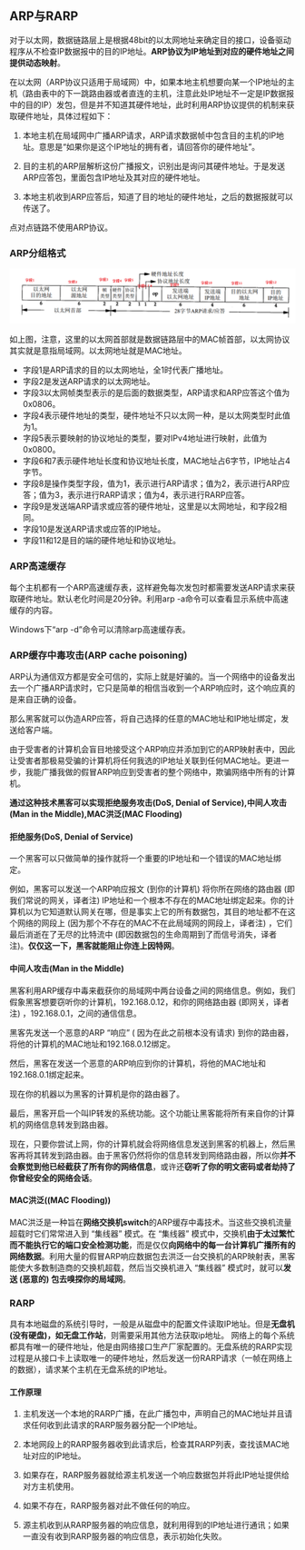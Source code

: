 ## ARP与RARP
对于以太网，数据链路层上是根据48bit的以太网地址来确定目的接口，设备驱动程序从不检查IP数据报中的目的IP地址。**ARP协议为IP地址到对应的硬件地址之间提供动态映射**。

在以太网（ARP协议只适用于局域网）中，如果本地主机想要向某一个IP地址的主机（路由表中的下一跳路由器或者直连的主机，注意此处IP地址不一定是IP数据报中的目的IP）发包，但是并不知道其硬件地址，此时利用ARP协议提供的机制来获取硬件地址，具体过程如下：

1. 本地主机在局域网中广播ARP请求，ARP请求数据帧中包含目的主机的IP地址。意思是“如果你是这个IP地址的拥有者，请回答你的硬件地址”。

2. 目的主机的ARP层解析这份广播报文，识别出是询问其硬件地址。于是发送ARP应答包，里面包含IP地址及其对应的硬件地址。

3. 本地主机收到ARP应答后，知道了目的地址的硬件地址，之后的数据报就可以传送了。

点对点链路不使用ARP协议。

### ARP分组格式

![](image/arp0.png)


如上图，注意，这里的以太网首部就是数据链路层中的MAC帧首部，以太网协议其实就是意指局域网。以太网地址就是MAC地址。

 - 字段1是ARP请求的目的以太网地址，全1时代表广播地址。
 - 字段2是发送ARP请求的以太网地址。
 - 字段3以太网帧类型表示的是后面的数据类型，ARP请求和ARP应答这个值为0x0806。
 - 字段4表示硬件地址的类型，硬件地址不只以太网一种，是以太网类型时此值为1。
 - 字段5表示要映射的协议地址的类型，要对IPv4地址进行映射，此值为0x0800。
 - 字段6和7表示硬件地址长度和协议地址长度，MAC地址占6字节，IP地址占4字节。
 - 字段8是操作类型字段，值为1，表示进行ARP请求；值为2，表示进行ARP应答；值为3，表示进行RARP请求；值为4，表示进行RARP应答。
 - 字段9是发送端ARP请求或应答的硬件地址，这里是以太网地址，和字段2相同。
 - 字段10是发送ARP请求或应答的IP地址。
 - 字段11和12是目的端的硬件地址和协议地址。

### ARP高速缓存
每个主机都有一个ARP高速缓存表，这样避免每次发包时都需要发送ARP请求来获取硬件地址。默认老化时间是20分钟。利用arp -a命令可以查看显示系统中高速缓存的内容。

Windows下“arp -d”命令可以清除arp高速缓存表。

### ARP缓存中毒攻击(ARP cache poisoning)
ARP认为通信双方都是安全可信的，实际上就是好骗的。当一个网络中的设备发出去一个广播ARP请求时，它只是简单的相信当收到一个ARP响应时，这个响应真的是来自正确的设备。

那么黑客就可以伪造ARP应答，将自己选择的任意的MAC地址和IP地址绑定，发送给客户端。

由于受害者的计算机会盲目地接受这个ARP响应并添加到它的ARP映射表中，因此让受害者那极易受骗的计算机将任何我选的IP地址关联到任何MAC地址。更进一步，我能广播我做的假冒ARP响应到受害者的整个网络中，欺骗网络中所有的计算机。

**通过这种技术黑客可以实现拒绝服务攻击(DoS, Denial of Service),中间人攻击(Man in the Middle),MAC洪泛(MAC Flooding)**

#### 拒绝服务(DoS, Denial of Service)
一个黑客可以只做简单的操作就将一个重要的IP地址和一个错误的MAC地址绑定。

例如，黑客可以发送一个ARP响应报文 (到你的计算机) 将你所在网络的路由器 (即我们常说的网关，译者注) IP地址和一个根本不存在的MAC地址绑定起来。你的计算机以为它知道默认网关在哪，但是事实上它的所有数据包，其目的地址都不在这个网络的网段上 (因为那个不存在的MAC不在此局域网的网段上，译者注) ，它们最后消逝在了无尽的比特流中 (即因数据包的生命周期到了而信号消失，译者注)。**仅仅这一下，黑客就能阻止你连上因特网**。

#### 中间人攻击(Man in the Middle)
黑客利用ARP缓存中毒来截获你的局域网中两台设备之间的网络信息。例如，我们假象黑客想要窃听你的计算机，192.168.0.12，和你的网络路由器 (即网关，译者注) ，192.168.0.1，之间的通信信息。

黑客先发送一个恶意的ARP “响应” ( 因为在此之前根本没有请求) 到你的路由器，将他的计算机的MAC地址和192.168.0.12绑定。

然后，黑客在发送一个恶意的ARP响应到你的计算机，将他的MAC地址和192.168.0.1绑定起来。

现在你的机器以为黑客的计算机是你的路由器了。

最后，黑客开启一个叫IP转发的系统功能。这个功能让黑客能将所有来自你的计算机的网络信息转发到路由器。

现在，只要你尝试上网，你的计算机就会将网络信息发送到黑客的机器上，然后黑客再将其转发到路由器。由于黑客仍然将你的信息转发到网络路由器，所以你**并不会察觉到他已经截获了所有你的网络信息**，或许还**窃听了你的明文密码或者劫持了你曾经安全的网络会话**。


#### MAC洪泛((MAC Flooding))
MAC洪泛是一种旨在**网络交换机switch**的ARP缓存中毒技术。当这些交换机流量超载时它们常常进入到 “集线器” 模式。在 “集线器” 模式中，交换机**由于太过繁忙而不能执行它的端口安全检测功能**，而是仅仅**向网络中的每一台计算机广播所有的网络数据**。利用大量的假冒ARP响应数据包去洪泛一台交换机的ARP映射表，黑客能使大多数制造商的交换机超载，然后当交换机进入 “集线器” 模式时，就可以**发送 (恶意的) 包去嗅探你的局域网**。

### RARP
具有本地磁盘的系统引导时，一般是从磁盘中的配置文件读取IP地址。但是**无盘机(没有硬盘)，如无盘工作站**，则需要采用其他方法获取ip地址。
网络上的每个系统都具有唯一的硬件地址，他是由网络接口生产厂家配置的。无盘系统的RARP实现过程是从接口卡上读取唯一的硬件地址，然后发送一份RARP请求（一帧在网络上的数据），请求某个主机在无盘系统的IP地址。
#### 工作原理

1. 主机发送一个本地的RARP广播，在此广播包中，声明自己的MAC地址并且请求任何收到此请求的RARP服务器分配一个IP地址。

2. 本地网段上的RARP服务器收到此请求后，检查其RARP列表，查找该MAC地址对应的IP地址。

3. 如果存在，RARP服务器就给源主机发送一个响应数据包并将此IP地址提供给对方主机使用。

4. 如果不存在，RARP服务器对此不做任何的响应。

5. 源主机收到从RARP服务器的响应信息，就利用得到的IP地址进行通讯；如果一直没有收到RARP服务器的响应信息，表示初始化失败。
